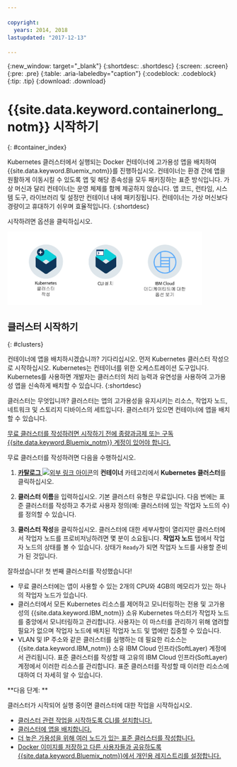 ```yaml
---

copyright:
  years: 2014, 2018
lastupdated: "2017-12-13"

---
```


{:new_window: target="_blank"}
{:shortdesc: .shortdesc}
{:screen: .screen}
{:pre: .pre}
{:table: .aria-labeledby="caption"}
{:codeblock: .codeblock}
{:tip: .tip}
{:download: .download}


# {{site.data.keyword.containerlong_notm}} 시작하기
{: #container_index}

Kubernetes 클러스터에서 실행되는 Docker 컨테이너에 고가용성 앱을 배치하여 {{site.data.keyword.Bluemix_notm}}를 진행하십시오. 컨테이너는 환경 간에 앱을 원활하게 이동시킬 수 있도록 앱 및 해당 종속성을 모두 패키징하는 표준 방식입니다.  가상 머신과 달리 컨테이너는 운영 체제를 함께 제공하지 않습니다. 앱 코드, 런타임, 시스템 도구, 라이브러리 및 설정만 컨테이너 내에 패키징됩니다. 컨테이너는 가상 머신보다 경량이고 휴대하기 쉬우며 효율적입니다.
{:shortdesc}


시작하려면 옵션을 클릭하십시오.

<img usemap="#home_map" border="0" class="image" id="image_ztx_crb_f1b" src="images/cs_public_dedicated_options.png" width="440" alt="{{site.data.keyword.containershort_notm}}를 빠르게 시작하려면 아이콘을 클릭하십시오. {{site.data.keyword.Bluemix_dedicated_notm}}에서 이 아이콘을 클릭하면 옵션이 표시됩니다. " style="width:440px;" />
<map name="home_map" id="home_map">
<area href="#clusters" alt="{{site.data.keyword.Bluemix_notm}}에서 Kubernetes 클러스터 시작하기" title="{{site.data.keyword.Bluemix_notm}}에서 Kubernetes 클러스터 시작하기" shape="rect" coords="-7, -8, 108, 211" />
<area href="cs_cli_install.html" alt="CLI를 설치하십시오." title="CLI를 설치하십시오." shape="rect" coords="155, -1, 289, 210" />
<area href="cs_dedicated.html#dedicated_environment" alt="{{site.data.keyword.Bluemix_dedicated_notm}} 클라우드 환경" title="{{site.data.keyword.Bluemix_notm}} 클라우드 환경" shape="rect" coords="326, -10, 448, 218" />
</map>


## 클러스터 시작하기
{: #clusters}

컨테이너에 앱을 배치하시겠습니까? 기다리십시오. 먼저 Kubernetes 클러스터 작성으로 시작하십시오. Kubernetes는 컨테이너를 위한 오케스트레이션 도구입니다. Kubernetes를 사용하면 개발자는 클러스터의 처리 능력과 유연성을 사용하여 고가용성 앱을 신속하게 배치할 수 있습니다.
{:shortdesc}

클러스터는 무엇입니까? 클러스터는 앱의 고가용성을 유지시키는 리소스, 작업자 노드, 네트워크 및 스토리지 디바이스의 세트입니다. 클러스터가 있으면 컨테이너에 앱을 배치할 수 있습니다.

[무료 클러스터를 작성하려면 시작하기 전에 종량과금제 또는 구독 {{site.data.keyword.Bluemix_notm}} 계정이 있어야 합니다.](https://console.bluemix.net/registration/)


무료 클러스터를 작성하려면 다음을 수행하십시오.

1.  [**카탈로그** ![외부 링크 아이콘](../icons/launch-glyph.svg "외부 링크 아이콘")](https://console.bluemix.net/catalog/?category=containers)의 **컨테이너** 카테고리에서 **Kubernetes 클러스터**를 클릭하십시오.

2.  **클러스터 이름**을 입력하십시오. 기본 클러스터 유형은 무료입니다. 다음 번에는 표준 클러스터를 작성하고 추가로 사용자 정의(예: 클러스터에 있는 작업자 노드의 수)를 정의할 수 있습니다.

3.  **클러스터 작성**을 클릭하십시오. 클러스터에 대한 세부사항이 열리지만 클러스터에서 작업자 노드를 프로비저닝하려면 몇 분이 소요됩니다. **작업자 노드** 탭에서 작업자 노드의 상태를 볼 수 있습니다. 상태가 `Ready`가 되면 작업자 노드를 사용할 준비가 된 것입니다.

잘하셨습니다! 첫 번째 클러스터를 작성했습니다!

*   무료 클러스터에는 앱이 사용할 수 있는 2개의 CPU와 4GB의 메모리가 있는 하나의 작업자 노드가 있습니다.
*   클러스터에서 모든 Kubernetes 리소스를 제어하고 모니터링하는 전용 및 고가용성의 {{site.data.keyword.IBM_notm}} 소유 Kubernetes 마스터가 작업자 노드를 중앙에서 모니터링하고 관리합니다. 사용자는 이 마스터를 관리하기 위해 염려할 필요가 없으며 작업자 노드에 배치된 작업자 노드 및 앱에만 집중할 수 있습니다.
*   VLAN 및 IP 주소와 같은 클러스터를 실행하는 데 필요한 리소스는 {{site.data.keyword.IBM_notm}} 소유 IBM Cloud 인프라(SoftLayer) 계정에서 관리됩니다. 표준 클러스터를 작성할 때 고유의 IBM Cloud 인프라(SoftLayer) 계정에서 이러한 리소스를 관리합니다. 표준 클러스터를 작성할 때 이러한 리소스에 대하여 더 자세히 알 수 있습니다.


**다음 단계: **

클러스터가 시작되어 실행 중이면 클러스터에 대한 작업을 시작하십시오.

* [클러스터 관련 작업을 시작하도록 CLI를 설치합니다.](cs_cli_install.html#cs_cli_install)
* [클러스터에 앱을 배치합니다. ](cs_app.html#app_cli)
* [더 높은 가용성을 위해 여러 노드가 있는 표준 클러스터를 작성합니다.](cs_clusters.html#clusters_ui)
* [Docker 이미지를 저장하고 다른 사용자들과 공유하도록 {{site.data.keyword.Bluemix_notm}}에서 개인용 레지스트리를 설정합니다.](/docs/services/Registry/index.html)
